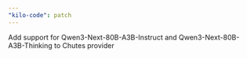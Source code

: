 ```yaml
---
"kilo-code": patch
---
```


Add support for Qwen3-Next-80B-A3B-Instruct and Qwen3-Next-80B-A3B-Thinking to Chutes provider
